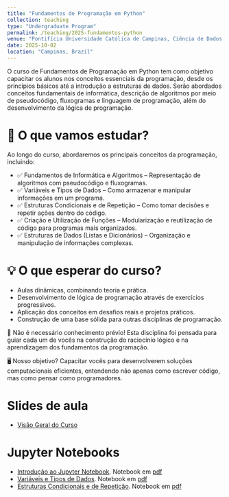 ```yaml
---
title: "Fundamentos de Programação em Python"
collection: teaching
type: "Undergraduate Program"
permalink: /teaching/2025-fundamentos-python
venue: "Pontifícia Universidade Católica de Campinas, Ciência de Dados e Inteligência Artificial"
date: 2025-10-02
location: "Campinas, Brazil"
---
```


O curso de Fundamentos de Programação em Python tem como objetivo capacitar os alunos nos conceitos essenciais da programação, desde os princípios básicos até a introdução a estruturas de dados. Serão abordados conceitos fundamentais de informática, descrição de algoritmos por meio de pseudocódigo, fluxogramas e linguagem de programação, além do desenvolvimento da lógica de programação. 

# 📌 O que vamos estudar?

Ao longo do curso, abordaremos os principais conceitos da programação, incluindo:

- ✅ Fundamentos de Informática e Algoritmos – Representação de algoritmos com pseudocódigo e fluxogramas.
- ✅ Variáveis e Tipos de Dados – Como armazenar e manipular informações em um programa.
- ✅ Estruturas Condicionais e de Repetição – Como tomar decisões e repetir ações dentro do código.
- ✅ Criação e Utilização de Funções – Modularização e reutilização de código para programas mais organizados.
- ✅ Estruturas de Dados (Listas e Dicionários) – Organização e manipulação de informações complexas.

# 💡 O que esperar do curso?

- Aulas dinâmicas, combinando teoria e prática.
- Desenvolvimento de lógica de programação através de exercícios progressivos.
- Aplicação dos conceitos em desafios reais e projetos práticos.
- Construção de uma base sólida para outras disciplinas de programação.

🔹 Não é necessário conhecimento prévio! Esta disciplina foi pensada para guiar cada um de vocês na construção do raciocínio lógico e na aprendizagem dos fundamentos da programação.

🖥️ Nosso objetivo? Capacitar vocês para desenvolverem soluções computacionais eficientes, entendendo não apenas como escrever código, mas como pensar como programadores.


# Slides de aula

- [Visão Geral do Curso](https://denmartins.github.io/files/lectures/01-FP-VisaoGeral.pdf)

# Jupyter Notebooks

- [Introdução ao Jupyter Notebook](https://denmartins.github.io/files/notebooks/01-FP-ConceitosBasicos.ipynb). Notebook em [pdf](https://denmartins.github.io/files/notebooks/01-FP-ConceitosBasicos.pdf)
- [Variáveis e Tipos de Dados](https://denmartins.github.io/files/notebooks/02-FP-Variaveis-Tipos.ipynb). Notebook em [pdf](https://denmartins.github.io/files/notebooks/02-FP-Variaveis-Tipos.pdf)
- [Estruturas Condicionais e de Repetição](https://denmartins.github.io/files/notebooks/03-FP-Estruturas-de-Controle-e-Loop.ipynb). Notebook em [pdf](https://denmartins.github.io/files/notebooks/03-FP-Estruturas-de-Controle-e-Loop.pdf)
